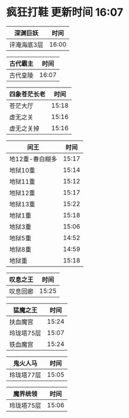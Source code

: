 # 疯狂打鞋 更新时间 16:07

| 深渊巨妖   | 时间    |
|--------|-------|
| 评淹海底3层 | 16:00 |

| 古代霸主   | 时间    |
|--------|-------|
| 古代皇陵 | 16:07 |

| 四象苍茫长老   | 时间    |
|--------|-------|
| 苍茫大厅 | 15:18 |
| 虚无之关 | 15:16 |
| 虚无之关掉 | 15:16 |

| 间王   | 时间    |
|--------|-------|
| 地12重-春白糊多 | 15:17 |
| 地狱10重 | 15:14 |
| 地狱11重 | 15:12 |
| 地狱12重 | 15:17 |
| 地狱13重 | 15:22 |
| 地狱1重 | 15:18 |
| 地狱3重 | 15:06 |
| 地狱5重 | 14:52 |
| 地狱8重 | 14:59 |
| 地狱重 | 15:18 |

| 叹息之王   | 时间    |
|--------|-------|
| 叹息回廊 | 15:25 |

| 猛魔之王   | 时间    |
|--------|-------|
| 扶血魔宫 | 15:24 |
| 玲珑塔75层 | 15:07 |
| 铁血魔宫 | 15:24 |

| 鬼火人马   | 时间    |
|--------|-------|
| 玲珑塔77层 | 15:05 |

| 魔界统领   | 时间    |
|--------|-------|
| 玲珑塔75层 | 15:06 |